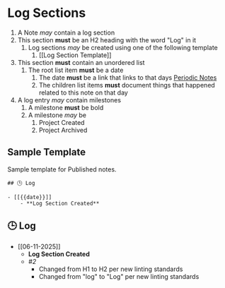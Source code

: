 # Log Sections

1. A Note *may* contain a log section
2. This section **must** be an H2 heading with the word "Log" in it
	1. Log sections *may* be created using one of the following template
		1. [[Log Section Template]]
3. This section **must** contain an unordered list
	1. The root list item **must** be a date
		1. The date **must** be a link that links to that days [Periodic Notes](Periodic%20Notes.md)
		2. The children list items **must** document things that happened related to this note on that day
4. A log entry *may* contain milestones
	1. A milestone **must** be bold
	2. A milestone *may* be 
		1. Project Created
		2. Project Archived

## Sample Template

Sample template for Published notes.

```
## 🕒 Log

- [[{{date}}]]
	- **Log Section Created**
```

## 🕒 Log

- [[06-11-2025]]
	- **Log Section Created**
	- *#2* 
		- Changed from H1 to H2 per new linting standards
		- Changed from "log" to "Log" per new linting standards
